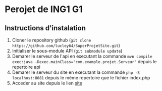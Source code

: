 # Perojet de ING1 G1

## Instructions d'instalation

1. Cloner le repository github (`git clone https://github.com/lucley64/SuperProjetSite.git`)
2. Initialiser le sous-module API (`git submodule update`)
3. Demarer le serveur de l'api en executant la commande `mvn compile exec:java -Dexec.mainClass="com.example.projet.Serveur"` depuis le repertoire api
4. Demarer le serveur du site en executant la commande `php -S localhost:8081` depuis le même repertoire que le fichier index.php
5. Acceder au site depuis le lien [site](http://localhost:8081/)
